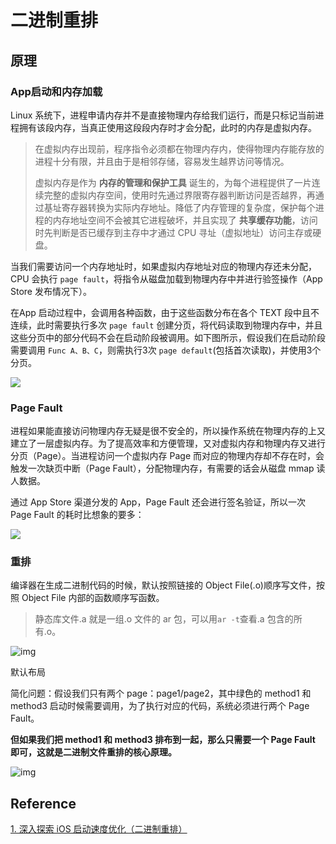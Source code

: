 # 二进制重排

## 原理

### App启动和内存加载

Linux 系统下，进程申请内存并不是直接物理内存给我们运行，而是只标记当前进程拥有该段内存，当真正使用这段段内存时才会分配，此时的内存是虚拟内存。

> 在虚拟内存出现前，程序指令必须都在物理内存内，使得物理内存能存放的进程十分有限，并且由于是相邻存储，容易发生越界访问等情况。
>
> 虚拟内存是作为 **内存的管理和保护工具** 诞生的，为每个进程提供了一片连续完整的虚拟内存空间，使用时先通过界限寄存器判断访问是否越界，再通过基址寄存器转换为实际内存地址。降低了内存管理的复杂度，保护每个进程的内存地址空间不会被其它进程破坏，并且实现了 **共享缓存功能**，访问时先判断是否已缓存到主存中才通过 CPU 寻址（虚拟地址）访问主存或硬盘。

当我们需要访问一个内存地址时，如果虚拟内存地址对应的物理内存还未分配，CPU 会执行 `page fault`，将指令从磁盘加载到物理内存中并进行验签操作（App Store 发布情况下）。

在App 启动过程中，会调用各种函数，由于这些函数分布在各个 TEXT 段中且不连续，此时需要执行多次 `page fault` 创建分页，将代码读取到物理内存中，并且这些分页中的部分代码不会在启动阶段被调用。如下图所示，假设我们在启动阶段需要调用 `Func A、B、C`，则需执行3次 `page default`(包括首次读取)，并使用3个分页。

![](http://sylarimage.oss-cn-shenzhen.aliyuncs.com/2021-04-14-063933.jpg)



### Page Fault

进程如果能直接访问物理内存无疑是很不安全的，所以操作系统在物理内存的上又建立了一层虚拟内存。为了提高效率和方便管理，又对虚拟内存和物理内存又进行分页（Page）。当进程访问一个虚拟内存 Page 而对应的物理内存却不存在时，会触发一次缺页中断（Page Fault），分配物理内存，有需要的话会从磁盘 mmap 读人数据。



通过 App Store 渠道分发的 App，Page Fault 还会进行签名验证，所以一次 Page Fault 的耗时比想象的要多：

![](http://sylarimage.oss-cn-shenzhen.aliyuncs.com/2021-04-14-062340.jpg)



### 重排

编译器在生成二进制代码的时候，默认按照链接的 Object File(.o)顺序写文件，按照 Object File 内部的函数顺序写函数。



> 静态库文件.a 就是一组.o 文件的 ar 包，可以用`ar -t`查看.a 包含的所有.o。



![img](http://sylarimage.oss-cn-shenzhen.aliyuncs.com/2021-04-14-064355.png)



默认布局



简化问题：假设我们只有两个 page：page1/page2，其中绿色的 method1 和 method3 启动时候需要调用，为了执行对应的代码，系统必须进行两个 Page Fault。



**但如果我们把 method1 和 method3 排布到一起，那么只需要一个 Page Fault 即可，这就是二进制文件重排的核心原理。**



![img](http://sylarimage.oss-cn-shenzhen.aliyuncs.com/2021-04-14-064402.png)





## Reference

[1. 深入探索 iOS 启动速度优化（二进制重排）](https://juejin.cn/post/6844904121896534024)





